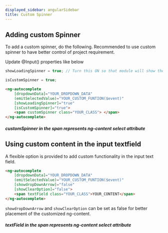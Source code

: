 ```yaml
---
displayed_sidebar: angularSidebar
title: Custom Spinner
---
```


## Adding custom Spinner

To add a custom spinner, do the following. Recommended to use custom spinner to have better control of project requirement.

Update @Input() properties like below

```ts
showLoadingSpinner = true; // Turn this ON so that module will show the spinner. By default it is ON (true)
```

```ts
isCustomSpinner = true;
```
```html
<ng-autocomplete
    [dropdownData]="YOUR_DROPDOWN_DATA"
    (emitSelectedValue)="YOUR_CUSTOM_FUNTION($event)"
    [showLoadingSpinner]="true"
    [isCustomSpinner]="true">
    <span customSpinner class="YOUR_CLASS"> </span>
</ng-autocomplete>
```

##### customSpinner in the span represents ng-content select attribute

## Using custom content in the input textfield

A flexible option is provided to add custom functionality in the input text field.

```html
<ng-autocomplete
    [dropdownData]="YOUR_DROPDOWN_DATA"
    (emitSelectedValue)="YOUR_CUSTOM_FUNTION($event)"
    [showdropDownArrow]="false"
    [showClearOption]="false">
    <span textField class="YOUR_CLASS">YOUR_CONTENT</span>
</ng-autocomplete>
```
`showdropDownArrow` and `showClearOption` can be set as false for better placement of the customized ng-content.

##### textField in the span represents ng-content select attribute